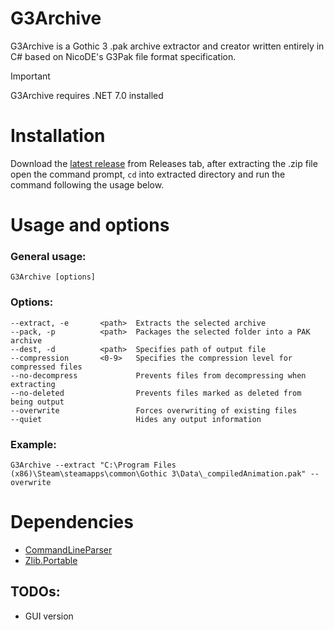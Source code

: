 # G3Archive
G3Archive is a Gothic 3 .pak archive extractor and creator written entirely in C# based on NicoDE's G3Pak file format specification.

> [!IMPORTANT]
> G3Archive requires .NET 7.0 installed

# Installation
Download the [latest release](https://github.com/gekonnn/G3Archive/releases/) from Releases tab, after extracting the .zip file open the command prompt, `cd` into extracted directory and run the command following the usage below.

# Usage and options
### General usage:
```
G3Archive [options]
```
### Options:
```
--extract, -e       <path>  Extracts the selected archive
--pack, -p          <path>  Packages the selected folder into a PAK archive
--dest, -d          <path>  Specifies path of output file
--compression       <0-9>   Specifies the compression level for compressed files
--no-decompress             Prevents files from decompressing when extracting
--no-deleted                Prevents files marked as deleted from being output
--overwrite                 Forces overwriting of existing files
--quiet                     Hides any output information
```
### Example:
```
G3Archive --extract "C:\Program Files (x86)\Steam\steamapps\common\Gothic 3\Data\_compiledAnimation.pak" --overwrite
```
# Dependencies
- [CommandLineParser](https://github.com/commandlineparser/commandline)
- [Zlib.Portable](https://github.com/CloudNimble/Zlib.Portable)
## TODOs:
- GUI version